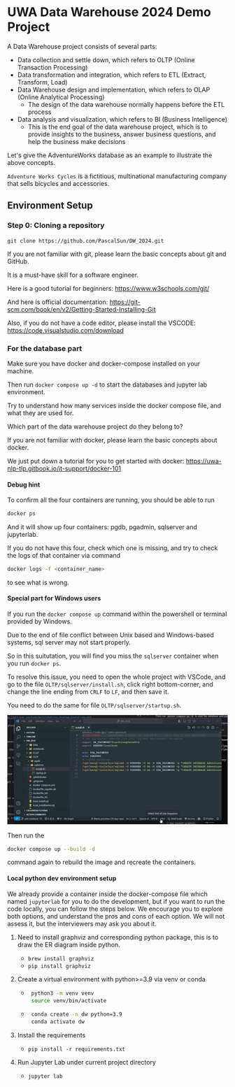 # UWA Data Warehouse 2024 Demo Project

A Data Warehouse project consists of several parts:

- Data collection and settle down, which refers to OLTP (Online Transaction Processing)
- Data transformation and integration, which refers to ETL (Extract, Transform, Load)
- Data Warehouse design and implementation, which refers to OLAP (Online Analytical Processing)
    - The design of the data warehouse normally happens before the ETL process
- Data analysis and visualization, which refers to BI (Business Intelligence)
    - This is the end goal of the data warehouse project, which is to provide insights to the business, answer business
      questions, and help the business make decisions

Let's give the AdventureWorks database as an example to illustrate the above concepts.

`Adventure Works Cycles` is a fictitious, multinational manufacturing company that sells bicycles and accessories.

## Environment Setup

### Step 0: Cloning a repository

```
git clone https://github.com/PascalSun/DW_2024.git
```

If you are not familiar with git, please learn the basic concepts about git and GitHub.

It is a must-have skill for a software engineer.

Here is a good tutorial for beginners: https://www.w3schools.com/git/

And here is official documentation: https://git-scm.com/book/en/v2/Getting-Started-Installing-Git

Also, if you do not have a code editor, please install the VSCODE: https://code.visualstudio.com/download

### For the database part

Make sure you have docker and docker-compose installed on your machine.

Then run `docker compose up -d` to start the databases and jupyter lab environment.

Try to understand how many services inside the docker compose file, and what they are used for.

Which part of the data warehouse project do they belong to?

If you are not familiar with docker, please learn the basic concepts about docker.

We just put down a tutorial for you to get started with docker: https://uwa-nlp-tlp.gitbook.io/it-support/docker-101

#### Debug hint
To confirm all the four containers are running, you should be able to run 

```bash
docker ps 
```
And it will show up four containers: pgdb, pgadmin, sqlserver and jupyterlab.

If you do not have this four, check which one is missing, and try to check the logs of that container via command
```bash
docker logs -f <container_name>
```
to see what is wrong.


#### Special part for Windows users

If you run the `docker compose up` command within the powershell or terminal provided by Windows.

Due to the end of file conflict between Unix based and Windows-based systems, sql server may not start properly.

So in this suitutation, you will find you miss the `sqlserver` container when you run `docker ps`.

To resolve this issue, you need to open the whole project with VSCode, and go to the file `OLTP/sqlserver/install.sh`, click right
bottom-corner, and change the line ending from `CRLF` to `LF`, and then save it.

You need to do the same for file `OLTP/sqlserver/startup.sh`.

![change of end_file](imgs/change_end_of_file.gif)

Then run the 
```bash
docker compose up --build -d
```
command again to rebuild the image and recreate the containers.

#### Local python dev environment setup

We already provide a container inside the docker-compose file which named `jupyterlab` for you to do the development,
but if you want to run the code locally, you can follow the steps below.
We encourage you to explore both options, and understand the pros and cons of each option.
We will not assess it, but the interviewers may ask you about it.

1. Need to install graphviz and corresponding python package, this is to draw the ER diagram inside python.
    - `brew install graphviz`
    - `pip install graphviz`

2. Create a virtual environment with python>=3.9 via venv or conda
    - ```bash
       python3 -m venv venv
       source venv/bin/activate
       ```
    - ```bash
       conda create -n dw python=3.9
       conda activate dw
       ```

3. Install the requirements
    - `pip install -r requirements.txt`
4. Run Jupyter Lab under current project directory
    - `jupyter lab`

